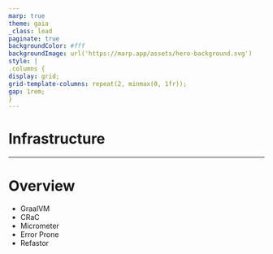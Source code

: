 ```yaml
---
marp: true
theme: gaia
_class: lead
paginate: true
backgroundColor: #fff
backgroundImage: url('https://marp.app/assets/hero-background.svg')
style: |
.columns {
display: grid;
grid-template-columns: repeat(2, minmax(0, 1fr));
gap: 1rem;
}
---
```

# <!--fit--> Infrastructure

___
# Overview
- GraalVM
- CRaC
- Micrometer
- Error Prone
- Refastor
